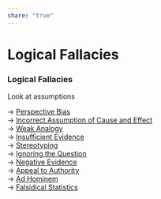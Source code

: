 ```yaml
---  
share: "true"  
---  
```

# Logical Fallacies  
### Logical Fallacies  
  
Look at assumptions  
  
-> [Perspective Bias](./Perspective%20Bias.md)  
-> [Incorrect Assumption of Cause and Effect](./Incorrect%20Assumption%20of%20Cause%20and%20Effect.md)  
-> [Weak Analogy](Weak%20Analogy.md)  
-> [Insufficient Evidence](Oversimplification/Insufficient%20Evidence.md)  
-> [Stereotyping](Stereotyping.md)  
-> [Ignoring the Question](Ignoring%20the%20Question.md)  
-> [Negative Evidence](Negative%20Evidence.md)  
-> [Appeal to Authority](Appeal%20to%20Authority.md)  
-> [Ad Hominem](./Ad%20Hominem.md)  
-> [Falsidical Statistics](./Falsidical%20Statistics.md)